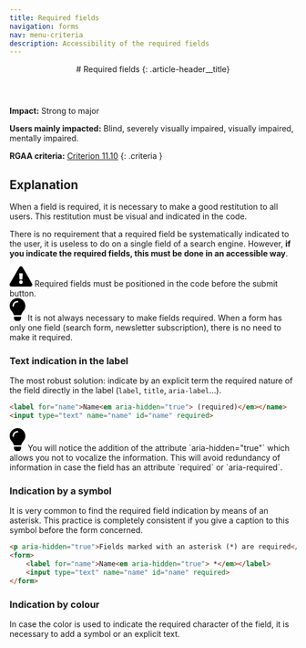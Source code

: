 ```yaml
---
title: Required fields
navigation: forms
nav: menu-criteria
description: Accessibility of the required fields
---
```


<header>
# Required fields
{: .article-header__title}
</header>

**Impact:** Strong to major

**Users mainly impacted:** Blind, severely visually impaired, visually impaired, mentally impaired.

**RGAA criteria:** [Criterion 11.10](https://www.numerique.gouv.fr/publications/rgaa-accessibilite/methode-rgaa/criteres/#crit-11-10)
{: .criteria }

## Explanation

When a field is required, it is necessary to make a good restitution to all users. This restitution must be visual and indicated in the code.

There is no requirement that a required field be systematically indicated to the user, it is useless to do on a single field of a search engine.
However, **if you indicate the required fields, this must be done in an accessible way**.

<div class="important">
<svg role="img" aria-label="Important" xmlns="http://www.w3.org/2000/svg" viewBox="0 0 576 512" width="40" height="36"><title>Important</title><path d="M569.517 440.013C587.975 472.007 564.806 512 527.94 512H48.054c-36.937 0-59.999-40.055-41.577-71.987L246.423 23.985c18.467-32.009 64.72-31.951 83.154 0l239.94 416.028zM288 354c-25.405 0-46 20.595-46 46s20.595 46 46 46 46-20.595 46-46-20.595-46-46-46zm-43.673-165.346l7.418 136c.347 6.364 5.609 11.346 11.982 11.346h48.546c6.373 0 11.635-4.982 11.982-11.346l7.418-136c.375-6.874-5.098-12.654-11.982-12.654h-63.383c-6.884 0-12.356 5.78-11.981 12.654z"/></svg>
Required fields must be positioned in the code before the submit button.
</div>

<div class="tip">
<svg role="img" aria-label="Tip" xmlns="http://www.w3.org/2000/svg" viewBox="0 0 352 512" width="28" height="40"><title>Tip</title><path d="M96.06 454.35c.01 6.29 1.87 12.45 5.36 17.69l17.09 25.69a31.99 31.99 0 0 0 26.64 14.28h61.71a31.99 31.99 0 0 0 26.64-14.28l17.09-25.69a31.989 31.989 0 0 0 5.36-17.69l.04-38.35H96.01l.05 38.35zM0 176c0 44.37 16.45 84.85 43.56 115.78 16.52 18.85 42.36 58.23 52.21 91.45.04.26.07.52.11.78h160.24c.04-.26.07-.51.11-.78 9.85-33.22 35.69-72.6 52.21-91.45C335.55 260.85 352 220.37 352 176 352 78.61 272.91-.3 175.45 0 73.44.31 0 82.97 0 176zm176-80c-44.11 0-80 35.89-80 80 0 8.84-7.16 16-16 16s-16-7.16-16-16c0-61.76 50.24-112 112-112 8.84 0 16 7.16 16 16s-7.16 16-16 16z"/></svg>
It is not always necessary to make fields required. When a form has only one field (search form, newsletter subscription), there is no need to make it required.
</div>

### Text indication in the label

The most robust solution: indicate by an explicit term the required nature of the field directly in the label (`label`, `title`, `aria-label`...).

```html
<label for="name">Name<em aria-hidden="true"> (required)</em></name>
<input type="text" name="name" id="name" required>
```

<div class="tip">
<svg role="img" aria-label="Tip" xmlns="http://www.w3.org/2000/svg" viewBox="0 0 352 512" width="28" height="40"><title>Tip</title><path d="M96.06 454.35c.01 6.29 1.87 12.45 5.36 17.69l17.09 25.69a31.99 31.99 0 0 0 26.64 14.28h61.71a31.99 31.99 0 0 0 26.64-14.28l17.09-25.69a31.989 31.989 0 0 0 5.36-17.69l.04-38.35H96.01l.05 38.35zM0 176c0 44.37 16.45 84.85 43.56 115.78 16.52 18.85 42.36 58.23 52.21 91.45.04.26.07.52.11.78h160.24c.04-.26.07-.51.11-.78 9.85-33.22 35.69-72.6 52.21-91.45C335.55 260.85 352 220.37 352 176 352 78.61 272.91-.3 175.45 0 73.44.31 0 82.97 0 176zm176-80c-44.11 0-80 35.89-80 80 0 8.84-7.16 16-16 16s-16-7.16-16-16c0-61.76 50.24-112 112-112 8.84 0 16 7.16 16 16s-7.16 16-16 16z"/></svg>
You will notice the addition of the attribute `aria-hidden="true"` which allows you not to vocalize the information. This will avoid redundancy of information in case the field has an attribute `required` or `aria-required`.
</div>

### Indication by a symbol

It is very common to find the required field indication by means of an asterisk. This practice is completely consistent if you give a caption to this symbol before the form concerned.

```html
<p aria-hidden="true">Fields marked with an asterisk (*) are required</p>
<form>
    <label for="name">Name<em aria-hidden="true"> *</em></label>
    <input type="text" name="name" id="name" required>
</form>
```

### Indication by colour

In case the color is used to indicate the required character of the field, it is necessary to add a symbol or an explicit text.
